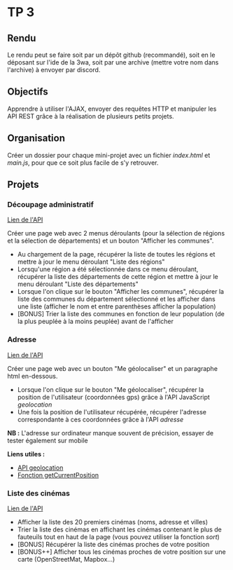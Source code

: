 # TP 3

## Rendu

Le rendu peut se faire soit par un dépôt github (recommandé), soit en le déposant sur l'ide de la 3wa, soit par une archive (mettre votre nom dans l'archive) à envoyer par discord.

## Objectifs

Apprendre à utiliser l'AJAX, envoyer des requêtes HTTP et manipuler les API REST grâce à la réalisation de plusieurs petits projets.

## Organisation

Créer un dossier pour chaque mini-projet avec un fichier *index.html* et *main.js*, pour que ce soit plus facile de s'y retrouver.

## Projets

### Découpage administratif

[Lien de l'API](https://geo.api.gouv.fr/decoupage-administratif)

Créer une page web avec 2 menus déroulants (pour la sélection de régions et la sélection de départements) et un bouton "Afficher les communes".

* Au chargement de la page, récupérer la liste de toutes les régions et mettre à jour le menu déroulant "Liste des régions"
* Lorsqu'une région a été sélectionnée dans ce menu déroulant, récupérer la liste des départements de cette région et mettre à jour le menu déroulant "Liste des départements"
* Lorsque l'on clique sur le bouton "Afficher les communes", récupérer la liste des communes du département sélectionné et les afficher dans une liste (afficher le nom et entre parenthèses afficher la population)
* [BONUS] Trier la liste des communes en fonction de leur population (de la plus peuplée à la moins peuplée) avant de l'afficher

### Adresse

[Lien de l'API](https://adresse.data.gouv.fr/api-doc/adresse)

Créer une page web avec un bouton "Me géolocaliser" et un paragraphe html en-dessous.

* Lorsque l'on clique sur le bouton "Me géolocaliser", récupérer la position de l'utilisateur (coordonnées gps) grâce à l'API JavaScript *geolocation*
* Une fois la position de l'utilisateur récupérée, récupérer l'adresse correspondante à ces coordonnées grâce à l'API *adresse*

**NB :** L'adresse sur ordinateur manque souvent de précision, essayer de tester également sur mobile

**Liens utiles :**
* [API geolocation](https://developer.mozilla.org/fr/docs/Web/API/Geolocation_API)
* [Fonction getCurrentPosition](https://developer.mozilla.org/en-US/docs/Web/API/Geolocation/getCurrentPosition)

### Liste des cinémas

[Lien de l'API](https://data.culture.gouv.fr/explore/dataset/etablissements-cinematographiques/api/)

* Afficher la liste des 20 premiers cinémas (noms, adresse et villes)
* Trier la liste des cinémas en affichant les cinémas contenant le plus de fauteuils tout en haut de la page (vous pouvez utiliser la fonction *sort*)
* [BONUS] Récupérer la liste des cinémas proches de votre position
* [BONUS++] Afficher tous les cinémas proches de votre position sur une carte (OpenStreetMat, Mapbox...)